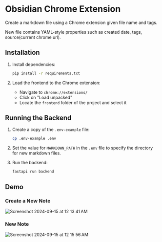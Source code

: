 # Obsidian Chrome Extension

Create a markdown file using a Chrome extension given file name and tags.

New file contains YAML-style properties such as created date, tags, source(current chrome url).

## Installation

1. Install dependencies:

   ```bash
   pip install -r requirements.txt
   ```

2. Load the frontend to the Chrome extension:
   - Navigate to `chrome://extensions/`
   - Click on "Load unpacked"
   - Locate the `frontend` folder of the project and select it

## Running the Backend

1. Create a copy of the `.env-example` file:

   ```bash
   cp .env-example .env
   ```

2. Set the value for `MARKDOWN_PATH` in the `.env` file to specify the directory for new markdown files.

3. Run the backend:

   ```bash
   fastapi run backend
   ```

## Demo

### Create a New Note

![Screenshot 2024-09-15 at 12 13 41 AM](https://github.com/user-attachments/assets/aa215adb-17cd-4316-bd5f-95f72449d5be)

### New Note

![Screenshot 2024-09-15 at 12 15 56 AM](https://github.com/user-attachments/assets/b674dc5c-71cc-48b3-872b-5c5523440237)
